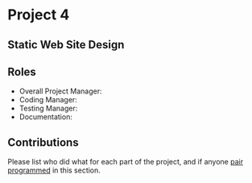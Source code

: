 # Project 4
## Static Web Site Design

## Roles
* Overall Project Manager:
* Coding Manager:
* Testing Manager:
* Documentation:

## Contributions
Please list who did what for each part of the project, and if anyone [pair programmed](http://en.wikipedia.org/wiki/Pair_programming) in this section.

